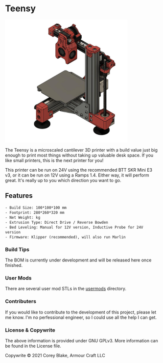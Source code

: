 # Teensy

<img alt="Teensy v1" width="400px" src="Images/Teensy v1 Beta.jpg" />

The Teensy is a microscaled cantilever 3D printer with a build value just big enough to print most things without taking up valuable desk space. If you like small printers, this is the next printer for you!

This printer can be run on 24V using the recommended BTT SKR Mini E3 v3, or it can be run on 12V using a Ramps 1.4. Either way, it will perform great. It's really up to you which direction you want to go.

## Features

	- Build Size: 100*100*100 mm
	- Footprint: 280*260*320 mm
	- Net Weight: kg
	- Extrusion Type: Direct Drive / Reverse Bowden
	- Bed Leveling: Manual for 12V version, Inductive Probe for 24V version
	- Firmware: Klipper (recommended), will also run Marlin

### Build Tips
The BOM is currently under development and will be released here once finished.


### User Mods
There are several user mod STLs in the [usermods](https://github.com/gsl12/Tiny-M/tree/master/usermods) directory.



### Contributers
If you would like to contribute to the development of this project, please let me know. I'm no perfessional engineer, so I could use all the help I can get.


### License & Copywrite
The above information is provided under GNU GPLv3. More information can be found in the License file.

Copywrite © 2021 Corey Blake, Armour Craft LLC